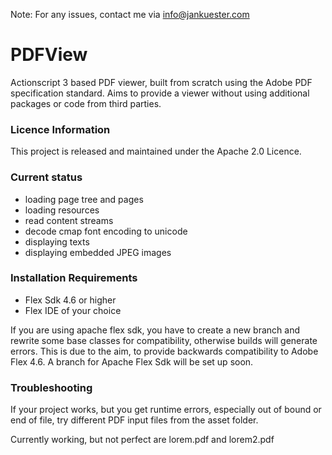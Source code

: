 Note: For any issues, contact me via [info@jankuester.com](mailto:info@jankuester.com)

# PDFView
Actionscript 3 based PDF viewer, built from scratch using the Adobe PDF specification standard. Aims to provide a viewer without using additional packages or code from third parties.

### Licence Information
This project is released and maintained under the Apache 2.0 Licence.

### Current status

- loading page tree and pages
- loading resources
- read content streams
- decode cmap font encoding to unicode
- displaying texts
- displaying embedded JPEG images

### Installation Requirements

- Flex Sdk 4.6 or higher
- Flex IDE of your choice

If you are using apache flex sdk, you have to create a new branch and rewrite some base classes for compatibility, otherwise builds will generate errors. This is due to the aim, to provide backwards compatibility to Adobe Flex 4.6. A branch for Apache Flex Sdk will be set up soon.

### Troubleshooting

If your project works, but you get runtime errors, especially out of bound or end of file, try different PDF input files from the asset folder.

Currently working, but not perfect are lorem.pdf and lorem2.pdf
